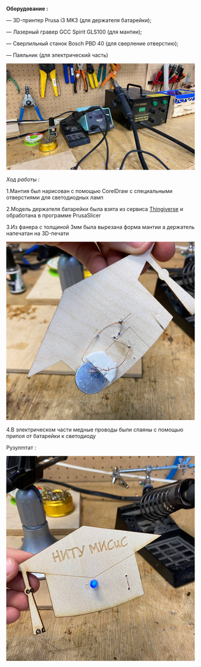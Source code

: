 **Оборудование :**

— 3D-принтер Prusa i3 MK3 (для держателя  батарейки);

— Лазерный гравер GCC Spirit GLS100 (для мантии);

— Сверлильный станок Bosch PBD 40 (для сверление отверстию); 

— Паяльник (для электрический часть)

![Img](photo_2023-10-24_00-45-45.jpg)


*Ход работы :*

1.Мантия был нарисован с помощью CorelDraw с специальными отверстиями для светодиодных ламп  


2.Модель держателя  батарейки была взята из сервиса [Thingiverse](https://www.thingiverse.com/search?q=CR2032&page=1&type=things&sort=relevant) и обработана в программе PrusaSlicer


3.Из фанера с толщиной 3мм была вырезана форма мантии а держатель напечатан на 3D-печати 

![Img](photo_2023-10-19_13-37-43.jpg)

4.В электрическом части медные проводы были спаяны с помощью припоя от батарейки к светодиоду 

Рузулmтат :

![Img](photo_2023-10-19_13-37-42.jpg)
